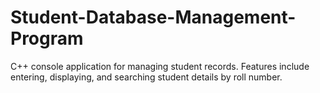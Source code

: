 # Student-Database-Management-Program
 C++ console application for managing student records. Features include entering, displaying, and searching student details by roll number. 
